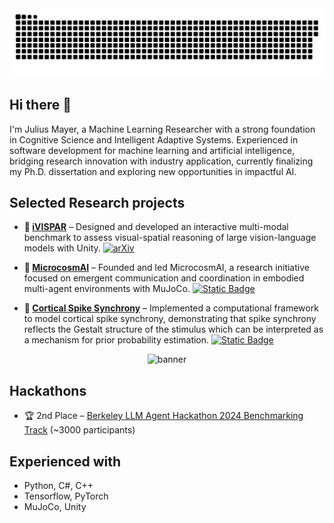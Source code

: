 <picture>
  <source media="(prefers-color-scheme: dark)" srcset="https://raw.githubusercontent.com/SharkyBamboozle/SharkyBamboozle/output/github-snake-dark.svg" />
  <source media="(prefers-color-scheme: light)" srcset="https://raw.githubusercontent.com/SharkyBamboozle/SharkyBamboozle/output/github-snake.svg" />
  <img alt="github-snake" src="https://raw.githubusercontent.com/SharkyBamboozle/SharkyBamboozle/output/github-snake.svg" />
</picture>

## Hi there 👋

I'm Julius Mayer, a Machine Learning Researcher with a strong foundation in Cognitive Science and Intelligent Adaptive Systems. Experienced in software development for machine learning and artificial intelligence, bridging research innovation with industry application, currently finalizing my Ph.D. dissertation and exploring new opportunities in impactful AI.

## Selected Research projects
- **:jigsaw: [iVISPAR](https://github.com/SharkyBamboozle/iVISPAR)** – Designed and developed an interactive multi-modal benchmark to assess visual-spatial reasoning of large vision-language models with Unity. [![arXiv](https://img.shields.io/badge/arXiv-2502.03214-b31b1b.svg)](https://arxiv.org/abs/2502.03214)

- **:ant: [MicrocosmAI](https://github.com/microcosmAI)** – Founded and led MicrocosmAI, a research initiative focused on emergent communication and coordination in embodied multi-agent environments with MuJoCo. [![Static Badge](https://img.shields.io/badge/website-microcosm.ai-blue)](https://microcosm.ai/)

- **:microscope: [Cortical Spike Synchrony](https://github.com/SharkyBamboozle/synchrony)** – Implemented a computational framework to model cortical spike synchrony, demonstrating that spike synchrony reflects the Gestalt structure of the stimulus which can be interpreted as a mechanism for prior probability estimation. [![Static Badge](https://img.shields.io/badge/scientific_reports-5910_(2024)-green)](https://www.nature.com/articles/s41598-024-54755-w)



<div align="center">
  <img src="banner.png" alt="banner" width="900"/>
</div>

## Hackathons
- :trophy: 2nd Place – [Berkeley LLM Agent Hackathon 2024 Benchmarking Track](https://rdi.berkeley.edu/llm-agents-hackathon/) (~3000 participants)

## Experienced with
- Python, C#, C++
- Tensorflow, PyTorch
- MuJoCo, Unity
